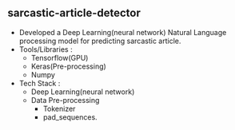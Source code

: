 ## sarcastic-article-detector
- Developed a Deep Learning(neural network) Natural Language processing model for predicting sarcastic article.
- Tools/Libraries :
  - Tensorflow(GPU)
  - Keras(Pre-processing)
  - Numpy
- Tech Stack :
   - Deep Learning(neural network)
   - Data Pre-processing
     - Tokenizer
     - pad_sequences.
